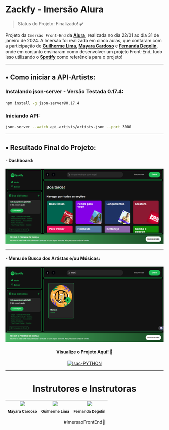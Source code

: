 # Zackfy - Imersão Alura
> Status do Projeto: Finalizado! :heavy_check_mark:

Projeto da `Imersão Front-End` da **[Alura](https://www.alura.com.br/)**, realizada no dia 22/01 ao dia 31 de janeiro de 2024. A Imersão foi realizada em cinco aulas, que contaram com a participação de **[Guilherme Lima](https://www.linkedin.com/in/guilherme-lima-developer/)**, **[Mayara Cardoso](https://www.linkedin.com/in/mayara-cardoso-556a45162/)** e **[Fernanda Degolin](https://www.linkedin.com/in/fernandadegolin/)**, onde em conjunto ensinaram como desenvolver um projeto Front-End, tudo isso utilizando o **[Spotify](https://open.spotify.com/intl-pt)** como referência para o projeto!

---

## • Como iniciar a API-Artists:

### Instalando json-server - Versão Testada 0.17.4:
```bash
npm install -g json-server@0.17.4
```
### Iniciando API:
```bash
json-server --watch api-artists/artists.json --port 3000
```

---

## • Resultado Final do Projeto:

#### - Dashboard:

<div class="imagens">
  <img src="https://github.com/IsacBM/clone-spotify/blob/main/src/assets/icons/Zackfy-alura.png" alt="Imagem do menu do projeto">

---

#### - Menu de Busca dos Artistas e/ou Músicas:
  
  <img src="https://github.com/IsacBM/clone-spotify/blob/main/src/assets/icons/Zackfy-alura-pesquisa.png" alt="Imagem do menu de busca">
</div>

<h4 align="center">Visualize o Projeto Aqui! 🤠</h4>

<p align="center">
 <a href="https://zackfy.netlify.app/index-main.html" target="_blank"><img align="center" alt="Isac-PYTHON" height="40" width="105" src="https://img.shields.io/badge/visualizar-1db954?style=for-the-badge&logo=visualizar&logoColor=#00C7B7" target="_blank"></a>
</p>

---

<div align="center">
  <h1>Instrutores e Instrutoras</h1>
  <div align="center">
 
| [<img src="https://media.licdn.com/dms/image/C4D03AQEbKFDJprpLVw/profile-displayphoto-shrink_200_200/0/1603358915023?e=1711584000&v=beta&t=qPKJLUE-v4zUvj7YvPXZJewfYaOuPuzCpA3UsgsZeKw" width=115><br><sub>Mayara Cardoso</sub>](https://www.linkedin.com/in/mayara-cardoso-556a45162/) |  [<img src="https://media.licdn.com/dms/image/D4D03AQHKwgj0RSzbbw/profile-displayphoto-shrink_200_200/0/1677677039354?e=1711584000&v=beta&t=SFXuTYAE32Y59y7j-7eyhcyyT_6IPRj575h33aid-WI" width=115><br><sub>Guilherme Lima</sub>](https://github.com/jacqueline-oliveira) |  [<img src="https://media.licdn.com/dms/image/C4D03AQFtVdv1x0j1WQ/profile-displayphoto-shrink_200_200/0/1658950457340?e=1711584000&v=beta&t=VI-LtH-0xO0Ylkjr6csWRdvGRQKuDKJ0H7vqgdxe0A0" width=115><br><sub>Fernanda Degolin</sub>](https://www.linkedin.com/in/fernandadegolin/) |
| :---: | :---: | :---: |

</div>
</div>

<div class="footer-hashtag" align="center">
  <p>#ImersaoFrontEnd💙</p>
</div>
